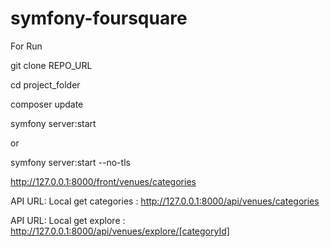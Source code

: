 # symfony-foursquare

For Run 

git clone REPO_URL

cd project_folder

composer update 

symfony server:start 

or 

symfony server:start --no-tls

http://127.0.0.1:8000/front/venues/categories 


API URL:
Local
get categories : http://127.0.0.1:8000/api/venues/categories

API URL:
Local
get explore : http://127.0.0.1:8000/api/venues/explore/[categoryId]


